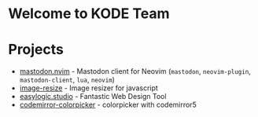 # Welcome to KODE Team


# Projects 

* [mastodon.nvim](https://github.com/kode-team/mastodon.nvim) - Mastodon client for Neovim (`mastodon`, `neovim-plugin`, `mastodon-client`, `lua`, `neovim`)
* [image-resize](https://github.com/kode-team/image-resize) - Image resizer for javascript
* [easylogic.studio](https://github.com/kode-team/easylogic.studio) - Fantastic Web Design Tool
* [codemirror-colorpicker](https://github.com/kode-team/codemirror-colorpicker) - colorpicker with codemirror5
